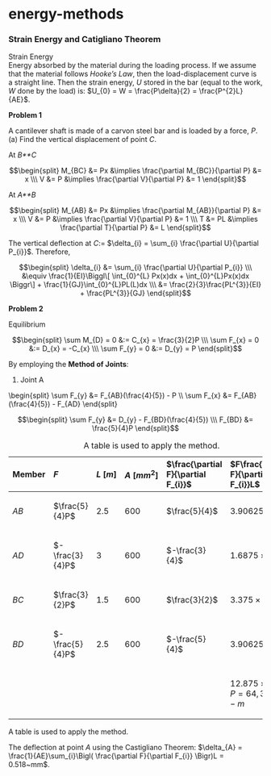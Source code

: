 # energy-methods

### Strain Energy and Catigliano Theorem

Strain Energy  
Energy absorbed by the material during the loading process. If we assume that the material follows *Hooke’s Law*, then the load-displacement curve is a straight line. Then the strain energy, *U* stored in the bar (equal to the work, *W* done by the load) is: $U_{0} = W = \frac{P\delta}{2} = \frac{P^{2}L}{AE}$.

**Problem 1**

A cantilever shaft is made of a carvon steel bar and is loaded by a force, *P*. (a) Find the vertical displacement of point *C*.

At *B**C*

$$\begin{split}
M_{BC} &= Px &\implies \frac{\partial M_{BC}}{\partial P} &= x \\\
V &= P &\implies \frac{\partial V}{\partial P} &= 1
\end{split}$$

At *A**B*

$$\begin{split}
M_{AB} &= Px &\implies \frac{\partial M_{AB}}{\partial P} &= x \\\
V &= P &\implies \frac{\partial V}{\partial P} &= 1 \\\
T &= PL &\implies \frac{\partial T}{\partial P} &= L
\end{split}$$

The vertical deflection at *C*:= $\delta_{i} = \sum_{i} \frac{\partial U}{\partial P_{i}}$. Therefore,

$$\begin{split}
\delta_{i} &= \sum_{i} \frac{\partial U}{\partial P_{i}} \\\
 &\equiv \frac{1}{EI}\Biggl\[ \int_{0}^{L} Px(x)dx + \int_{0}^{L}Px(x)dx \Biggr\] + \frac{1}{GJ}\int_{0}^{L}PL(L)dx \\\
 &= \frac{2}{3}\frac{PL^{3}}{EI} + \frac{PL^{3}}{GJ}
\end{split}$$

**Problem 2**

Equilibrium

$$\begin{split}
\sum M_{D} = 0 &:= C_{x} = \frac{3}{2}P \\\
\sum F_{x} = 0 &:= D_{x} = -C_{x} \\\
\sum F_{y} = 0 &:= D_{y} = P
\end{split}$$

By employing the **Method of Joints**:

1.  Joint A

\begin{split} \sum F_{y} &= F_{AB}(\frac{4}{5}) - P \\\ \sum F_{x} &= F_{AB}(\frac{4}{5}) - F_{AD} \end{split}

$$\begin{split}
\sum F_{y} &= D_{y} - F_{BD}(\frac{4}{5}) \\\
F_{BD} &= \frac{5}{4}P
\end{split}$$

<table style="width:100%;"><caption>A table is used to apply the method.</caption><colgroup><col style="width: 16%" /><col style="width: 16%" /><col style="width: 16%" /><col style="width: 16%" /><col style="width: 16%" /><col style="width: 16%" /></colgroup><thead><tr class="header"><th style="text-align: left;">Member</th><th style="text-align: left;"><span class="math inline"><em>F</em></span></th><th style="text-align: left;"><span class="math inline"><em>L</em> [<em>m</em>]</span></th><th style="text-align: left;"><span class="math inline"><em>A</em> [<em>m</em><em>m</em><sup>2</sup>]</span></th><th style="text-align: left;"><span class="math inline">$\frac{\partial F}{\partial F_{i}}$</span></th><th style="text-align: left;"><span class="math inline">$F\frac{\partial F}{\partial F_{i}}L$</span></th></tr></thead><tbody><tr class="odd"><td style="text-align: left;"><p><span class="math inline"><em>A</em><em>B</em></span></p></td><td style="text-align: left;"><p><span class="math inline">$\frac{5}{4}P$</span></p></td><td style="text-align: left;"><p><span class="math inline">2.5</span></p></td><td style="text-align: left;"><p><span class="math inline">600</span></p></td><td style="text-align: left;"><p><span class="math inline">$\frac{5}{4}$</span></p></td><td style="text-align: left;"><p><span class="math inline">3.90625 × <em>P</em></span></p></td></tr><tr class="even"><td style="text-align: left;"><p><span class="math inline"><em>A</em><em>D</em></span></p></td><td style="text-align: left;"><p><span class="math inline">$-\frac{3}{4}P$</span></p></td><td style="text-align: left;"><p><span class="math inline">3</span></p></td><td style="text-align: left;"><p><span class="math inline">600</span></p></td><td style="text-align: left;"><p><span class="math inline">$-\frac{3}{4}$</span></p></td><td style="text-align: left;"><p><span class="math inline">1.6875 × <em>P</em></span></p></td></tr><tr class="odd"><td style="text-align: left;"><p><span class="math inline"><em>B</em><em>C</em></span></p></td><td style="text-align: left;"><p><span class="math inline">$\frac{3}{2}P$</span></p></td><td style="text-align: left;"><p><span class="math inline">1.5</span></p></td><td style="text-align: left;"><p><span class="math inline">600</span></p></td><td style="text-align: left;"><p><span class="math inline">$\frac{3}{2}$</span></p></td><td style="text-align: left;"><p><span class="math inline">3.375 × <em>P</em></span></p></td></tr><tr class="even"><td style="text-align: left;"><p><span class="math inline"><em>B</em><em>D</em></span></p></td><td style="text-align: left;"><p><span class="math inline">$-\frac{5}{4}P$</span></p></td><td style="text-align: left;"><p><span class="math inline">2.5</span></p></td><td style="text-align: left;"><p><span class="math inline">600</span></p></td><td style="text-align: left;"><p><span class="math inline">$-\frac{5}{4}$</span></p></td><td style="text-align: left;"><p><span class="math inline">3.90625 × <em>P</em></span></p></td></tr><tr class="odd"><td style="text-align: left;" colspan="5"></td><td style="text-align: left;"><p><span class="math inline">12.875 × <em>P</em> ⟹ <em>P</em> = 64, 375 <em>N</em> − <em>m</em></span></p></td></tr></tbody></table>

A table is used to apply the method.

The deflection at point *A* using the Castigliano Theorem: $\delta_{A} = \frac{1}{AE}\sum_{i}\Bigl( \frac{\partial F}{\partial F_{i}} \Bigr)L = 0.518~mm$.